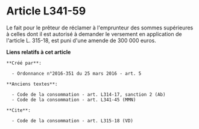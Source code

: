 # Article L341-59

Le fait pour le prêteur de réclamer à l'emprunteur des sommes supérieures à celles dont il est autorisé à demander le
versement en application de l'article L. 315-18, est puni d'une amende de 300 000 euros.

**Liens relatifs à cet article**

	**Créé par**:

	  - Ordonnance n°2016-351 du 25 mars 2016 - art. 5

	**Anciens textes**:

	  - Code de la consommation - art. L314-17, sanction 2 (Ab)
	  - Code de la consommation - art. L341-45 (MMN)

	**Cite**:

	  - Code de la consommation - art. L315-18 (VD)
